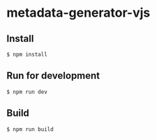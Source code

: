 # metadata-generator-vjs

## Install

`$ npm install`

## Run for development

`$ npm run dev`

## Build

`$ npm run build`
